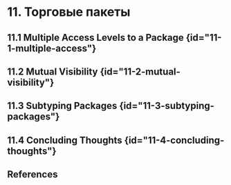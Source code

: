 # 11. Торговые пакеты

## 11.1 Multiple Access Levels to a Package {id="11-1-multiple-access"}
## 11.2 Mutual Visibility {id="11-2-mutual-visibility"}
## 11.3 Subtyping Packages {id="11-3-subtyping-packages"}
## 11.4 Concluding Thoughts {id="11-4-concluding-thoughts"}

## References
